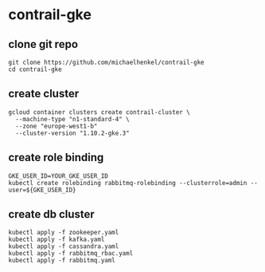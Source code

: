 # contrail-gke
## clone git repo
```
git clone https://github.com/michaelhenkel/contrail-gke
cd contrail-gke
```
## create cluster
```
gcloud container clusters create contrail-cluster \
  --machine-type "n1-standard-4" \
  --zone "europe-west1-b"
  --cluster-version "1.10.2-gke.3"
```
## create role binding
```
GKE_USER_ID=YOUR_GKE_USER_ID
kubectl create rolebinding rabbitmq-rolebinding --clusterrole=admin --user=${GKE_USER_ID}
```
## create db cluster
```
kubectl apply -f zookeeper.yaml
kubectl apply -f kafka.yaml
kubectl apply -f cassandra.yaml
kubectl apply -f rabbitmq_rbac.yaml
kubectl apply -f rabbitmq.yaml
```

